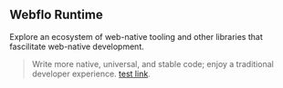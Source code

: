 ## Webflo Runtime
Explore an ecosystem of web-native tooling and other libraries that fascilitate web-native development. 

> Write more native, universal, and stable code; enjoy a traditional developer experience. [test link](../hello/README.md).

<html-import name="ul" template="page/tooling/@layout/projects-listing"></html-import>
